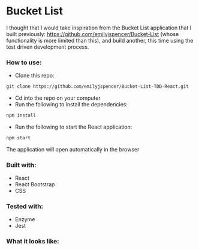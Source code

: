 

# Bucket List

I thought that I would take inspiration from the Bucket List application that I built previously: https://github.com/emilyjspencer/Bucket-List (whose functionality is more limited than this), and build another, this time using the test driven development process.

### How to use:

* Clone this repo:
```html
git clone https://github.com/emilyjspencer/Bucket-List-TDD-React.git
```

* Cd into the repo on your computer
* Run the following to install the dependencies:
```html
npm install
```
* Run the following to start the React application:
```html
npm start
```
The application will open automatically in the browser

### Built with: 
* React
* React Bootstrap
* CSS

### Tested with:
* Enzyme
* Jest

### What it looks like:
